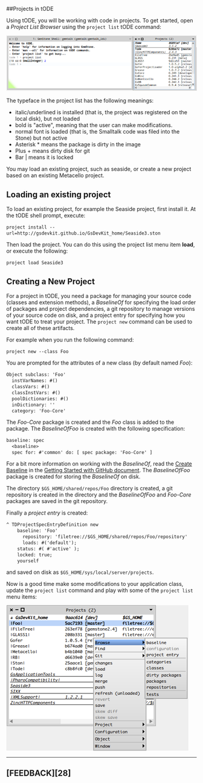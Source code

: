 ##Projects in tODE

Using tODE, you will be working with code in projects.  To get started, open a *Project List Browser* using the `project list` tODE command:

![project list][3]

The typeface in the project list has the following meanings:

*  italic/underlined is installed (that is, the project was registered on the local disk), but not loaded
*  bold is "active", meaning that the user can make modifications.
*  normal font is loaded (that is, the Smalltalk code was filed into the Stone) but not active
*  Asterisk * means the package is dirty in the image
*  Plus + means dirty disk for git
*  Bar | means it is locked 

You may load an existing project, such as seaside, or create a new project based on an existing Metacello project.  

## Loading an existing project

To load an existing project, for example the Seaside project, first install it.  At the tODE shell prompt, execute:

```
project install --url=http://gsdevkit.github.io/GsDevKit_home/Seaside3.ston
```

Then load the project.  You can do this using the project list menu item **load**, or execute the following:

```
project load Seaside3
```


## Creating a New Project

For a project in tODE, you need a package for managing your source code (classes and extension methods), a *BaselineOf* for specifying the load order of packages and project dependencies, a git repository to manage versions of your source code on disk, and a project entry for specifying how you want tODE to treat your project.
The `project new` command can be used to create all of these artifacts.

For example when you run the following command:

```
project new --class Foo
```

You are prompted for the attributes of a new class (by default named *Foo*):

```
Object subclass: 'Foo'
  instVarNames: #()
  classVars: #()
  classInstVars: #()
  poolDictionaries: #()
  inDictionary: ''
  category: 'Foo-Core'
```

The *Foo-Core* package is created and the *Foo* class is added to the package.
The *BaselineOfFoo* is created with the following specification:

```Smalltalk
baseline: spec
  <baseline>
  spec for: #'common' do: [ spec package: 'Foo-Core' ]
``` 

For a bit more information on working with the *BaselineOf*, read the [Create Baseline][40] in the [Getting Started with GitHub document][41].
The *BaselineOfFoo* package is created for storing the *BaselineOf* on disk.

The directory `$GS_HOME/shared/repos/Foo` directory is created, a git repository is created in the directory and the *BaselineOfFoo* and *Foo-Core* packages are saved in the git repository.

Finally a *project entry* is created:

```Smalltalk
^ TDProjectSpecEntryDefinition new
    baseline: 'Foo'
      repository: 'filetree://$GS_HOME/shared/repos/Foo/repository'
      loads: #('default');
    status: #( #'active' );
    locked: true;
    yourself
```

and saved on disk as `$GS_HOME/sys/local/server/projects`.

Now is a good time make some modifications to your application class, update the `project list` command and play with some of the `project list` menu items:

![Foo project list][42]


---
[**FEEDBACK**][28]
---


[1]: images/openTodeShell.png
[2]: images/todeClient.png
[3]: images/projectList.png
[4]: images/testLoginOutput.png
[5]: images/todeResizeMenu.png
[6]: images/todeMan.png

[40]: https://github.com/dalehenrich/metacello-work/blob/master/docs/GettingStartedWithGitHub.md#create-baseline
[41]: https://github.com/dalehenrich/metacello-work/blob/master/docs/GettingStartedWithGitHub.md#getting-started-with-github
[42]: images/todeFooProjectList.png

